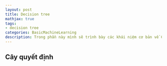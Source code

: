 ```yaml
---
layout: post
title: Decision tree
mathjax: true
tags:
- decision tree
categories: BasicMachineLearning
description: Trong phần này mình sẽ trình bày các khái niệm cơ bản về Cây quyết định (Decision tree) các thuật toán tạo cây và các ứng dụng hiện tại.
---
```

## Cây quyết định 
